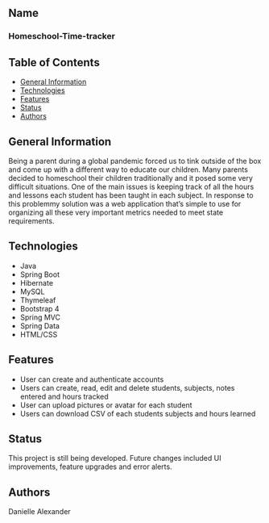 ## Name
### Homeschool-Time-tracker
## Table of Contents
* [General Information](#general-information) 
* [Technologies](#technologies)
* [Features](#features)
* [Status](#status)
* [Authors](#authors)
## General Information
Being a parent during a global pandemic forced us to tink outside of the box and come up with a different way to educate our children. 
Many parents decided to homeschool their children traditionally and it posed some very difficult situations. 
One of the main issues is keeping track of all the hours and lessons each student has been taught in each subject. In response to this problemmy solution
was a web application that’s simple to use for organizing all these very important metrics needed to meet state requirements. 
## Technologies
* Java 
* Spring Boot
* Hibernate
* MySQL
* Thymeleaf
* Bootstrap 4
* Spring MVC
* Spring Data
* HTML/CSS
## Features
*	User can create and authenticate accounts
*	Users can create, read, edit and delete students, subjects, notes entered and hours tracked
*	User can upload pictures or avatar for each student
*	Users can download CSV of each students subjects and hours learned
## Status
This project is still being developed. Future changes included UI improvements, feature upgrades and error alerts.
## Authors
Danielle Alexander
